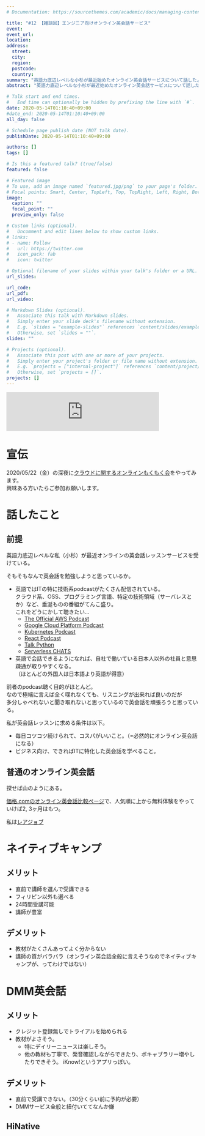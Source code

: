 ```yaml
---
# Documentation: https://sourcethemes.com/academic/docs/managing-content/

title: "#12 【雑談回】エンジニア向けオンライン英会話サービス"
event:
event_url:
location:
address:
  street:
  city:
  region:
  postcode:
  country:
summary: "英語力底辺レベルな小杉が最近始めたオンライン英会話サービスについて話したよ。"
abstract: "英語力底辺レベルな小杉が最近始めたオンライン英会話サービスについて話したよ。"

# Talk start and end times.
#   End time can optionally be hidden by prefixing the line with `#`.
date: 2020-05-14T01:10:40+09:00
#date_end: 2020-05-14T01:10:40+09:00
all_day: false

# Schedule page publish date (NOT talk date).
publishDate: 2020-05-14T01:10:40+09:00

authors: []
tags: []

# Is this a featured talk? (true/false)
featured: false

# Featured image
# To use, add an image named `featured.jpg/png` to your page's folder. 
# Focal points: Smart, Center, TopLeft, Top, TopRight, Left, Right, BottomLeft, Bottom, BottomRight.
image:
  caption: ""
  focal_point: ""
  preview_only: false

# Custom links (optional).
#   Uncomment and edit lines below to show custom links.
# links:
# - name: Follow
#   url: https://twitter.com
#   icon_pack: fab
#   icon: twitter

# Optional filename of your slides within your talk's folder or a URL.
url_slides:

url_code:
url_pdf:
url_video:

# Markdown Slides (optional).
#   Associate this talk with Markdown slides.
#   Simply enter your slide deck's filename without extension.
#   E.g. `slides = "example-slides"` references `content/slides/example-slides.md`.
#   Otherwise, set `slides = ""`.
slides: ""

# Projects (optional).
#   Associate this post with one or more of your projects.
#   Simply enter your project's folder or file name without extension.
#   E.g. `projects = ["internal-project"]` references `content/project/deep-learning/index.md`.
#   Otherwise, set `projects = []`.
projects: []
---
```


<iframe src="https://anchor.fm/mukiudo/embed/episodes/ep-ee4u6u" height="102px" width="400px" frameborder="0" scrolling="no"></iframe>

# 宣伝

2020/05/22（金）の深夜に[クラウドに関するオンラインもくもく会](https://connpass.com/event/176596/)をやってみます。  
興味ある方いたらご参加お願いします。

# 話したこと

## 前提

英語力底辺レベルな私（小杉）が最近オンラインの英会話レッスンサービスを受けている。

そもそもなんで英会話を勉強しようと思っているか。

* 英語ではITの特に技術系podcastがたくさん配信されている。  
  クラウド系、OSS、プログラミング言語、特定の技術領域（サーバレスとか）など、垂涎ものの番組がてんこ盛り。  
  これをどうにかして聴きたい...
  + [The Official AWS Podcast](https://podcasts.apple.com/us/podcast/aws-podcast/id1122785133)
  + [Google Cloud Platform Podcast](https://www.gcppodcast.com/)
  + [Kubernetes Podcast](https://kubernetespodcast.com/)
  + [React Podcast](https://reactpodcast.simplecast.fm/)
  + [Talk Python](https://talkpython.fm/episodes/all)
  + [Serverless CHATS](https://www.serverlesschats.com/)
* 英語で会話できるようになれば、自社で働いている日本人以外の社員と意思疎通が取りやすくなる。  
  （ほとんどの外国人は日本語より英語が得意）

前者のpodcast聴く目的がほとんど。  
なので極端に言えば全く喋れなくても、リスニングが出来れば良いのだが  
多分しゃべれないと聞き取れないと思っているので英会話を頑張ろうと思っている。

私が英会話レッスンに求める条件は以下。

* 毎日コツコツ続けられて、コスパがいいこと。（=必然的にオンライン英会話になる）
* ビジネス向け、できればITに特化した英会話を学べること。


## 普通のオンライン英会話

探せば山のようにある。  

[価格.comのオンライン英会話比較ページ](https://eikaiwa.kakaku.com/online_english/?cid=oe_lis_g_101&gclid=EAIaIQobChMIwYC0lqex6QIVD7aWCh3jZglHEAAYASAAEgKd_vD_BwE)で、人気順に上から無料体験をやっていけば2, 3ヶ月はもつ。

私は[レアジョブ]()

# ネイティブキャンプ

## メリット

* 直前で講師を選んで受講できる
* フィリピン以外も選べる
* 24時間受講可能
* 講師が豊富

## デメリット
* 教材がたくさんあってよく分からない
* 講師の質がバラバラ（オンライン英会話全般に言えそうなのでネイティブキャンプが、ってわけではない）

# DMM英会話

## メリット

* クレジット登録無しでトライアルを始められる
* 教材がよさそう。
    + 特にデイリーニュースは楽しそう。
    + 他の教材も丁寧で、発音確認しながらできたり、ボキャブラリー増やしたりできそう。
      iKnow!というアプリっぽい。

## デメリット

* 直前で受講できない。（30分くらい前に予約が必要）
* DMMサービス全般と紐付いててなんか嫌

## HiNative

